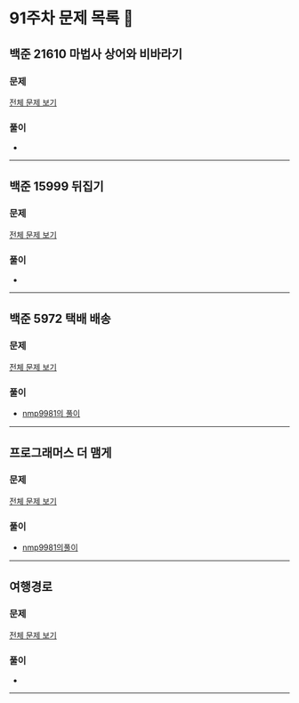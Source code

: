 # 91주차 문제 목록 📝

## 백준 21610 마법사 상어와 비바라기
### 문제
[전체 문제 보기](https://www.acmicpc.net/problem/21610)    

### 풀이
- 
___

## 백준 15999 뒤집기
### 문제
[전체 문제 보기](https://www.acmicpc.net/problem/15999)

### 풀이
- 
___

## 백준 5972 택배 배송
### 문제
[전체 문제 보기](https://www.acmicpc.net/problem/5972)

### 풀이
- [nmp9981의 풀이](https://blog.naver.com/tybnasgo/223260623350)
___

## 프로그래머스 더 맴게
### 문제
[전체 문제 보기](https://school.programmers.co.kr/learn/courses/30/lessons/42626)

### 풀이
- [nmp9981의풀이]()
___

## 여행경로
### 문제
[전체 문제 보기](https://school.programmers.co.kr/learn/courses/30/lessons/43164)

### 풀이
- 
___
